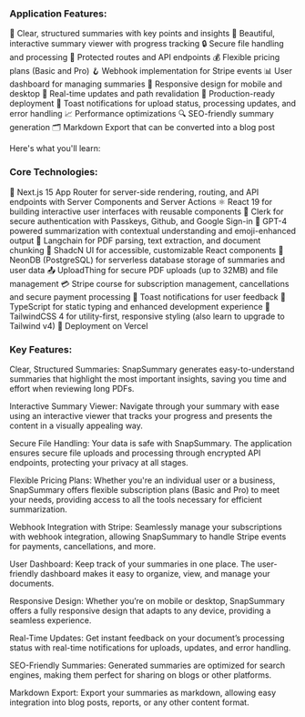  ### Application Features:

📝 Clear, structured summaries with key points and insights
🎨 Beautiful, interactive summary viewer with progress tracking
🔒 Secure file handling and processing
🔐 Protected routes and API endpoints
💰 Flexible pricing plans (Basic and Pro)
🪝 Webhook implementation for Stripe events
📊 User dashboard for managing summaries
📱 Responsive design for mobile and desktop
🔄 Real-time updates and path revalidation
🚀 Production-ready deployment
🔔 Toast notifications for upload status, processing updates, and error handling
📈 Performance optimizations
🔍 SEO-friendly summary generation
🗂️ Markdown Export that can be converted into a blog post

Here's what you'll learn:
 ### Core Technologies:

🚀 Next.js 15 App Router for server-side rendering, routing, and API endpoints with Server Components and Server Actions
⚛️ React 19 for building interactive user interfaces with reusable components
🔑 Clerk for secure authentication with Passkeys, Github, and Google Sign-in
🤖 GPT-4 powered summarization with contextual understanding and emoji-enhanced output
🧠 Langchain for PDF parsing, text extraction, and document chunking
🎨 ShadcN UI for accessible, customizable React components
💾 NeonDB (PostgreSQL) for serverless database storage of summaries and user data
📤 UploadThing for secure PDF uploads (up to 32MB) and file management
💳 Stripe course for subscription management, cancellations and secure payment processing
🔔 Toast notifications for user feedback
📜 TypeScript for static typing and enhanced development experience
💅 TailwindCSS 4 for utility-first, responsive styling (also learn to upgrade to Tailwind v4)
🚀 Deployment on Vercel

### Key Features:

Clear, Structured Summaries: SnapSummary generates easy-to-understand summaries that highlight the most important insights, saving you time and effort when reviewing long PDFs.

Interactive Summary Viewer: Navigate through your summary with ease using an interactive viewer that tracks your progress and presents the content in a visually appealing way.

Secure File Handling: Your data is safe with SnapSummary. The application ensures secure file uploads and processing through encrypted API endpoints, protecting your privacy at all stages.

Flexible Pricing Plans: Whether you're an individual user or a business, SnapSummary offers flexible subscription plans (Basic and Pro) to meet your needs, providing access to all the tools necessary for efficient summarization.

Webhook Integration with Stripe: Seamlessly manage your subscriptions with webhook integration, allowing SnapSummary to handle Stripe events for payments, cancellations, and more.

User Dashboard: Keep track of your summaries in one place. The user-friendly dashboard makes it easy to organize, view, and manage your documents.

Responsive Design: Whether you’re on mobile or desktop, SnapSummary offers a fully responsive design that adapts to any device, providing a seamless experience.

Real-Time Updates: Get instant feedback on your document’s processing status with real-time notifications for uploads, updates, and error handling.

SEO-Friendly Summaries: Generated summaries are optimized for search engines, making them perfect for sharing on blogs or other platforms.

Markdown Export: Export your summaries as markdown, allowing easy integration into blog posts, reports, or any other content format.
